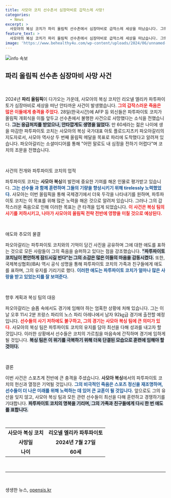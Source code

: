 ```yaml
---
title: 사모아 코치 선수촌서 심장마비로 갑작스레 사망!
categories:
  - News
excerpt: >
  사모아의 복싱 코치가 파리 올림픽 선수촌에서 심장마비로 급작스레 세상을 떠났습니다. 그의 추모 모습과 감동적인 사연이 선수의 SNS에 공개되며 많은 이들의 눈길을 끌고 있습니다.
feature_text: >
  사모아의 복싱 코치가 파리 올림픽 선수촌에서 심장마비로 급작스레 세상을 떠났습니다. 그의 추모 모습과 감동적인 사연이 선수의 SNS에 공개되며 많은 이들의 눈길을 끌고 있습니다.
image: 'https://www.behealthy4u.com/wp-content/uploads/2024/06/unnamed-file.png'
---
```


<p><img src="https://www.behealthy4u.com/wp-content/uploads/2024/06/unnamed-file.png" alt="info 속보" /></p>

<h2 data-ke-size="size26">파리 올림픽 선수촌 심장마비 사망 사건</h2>

<p data-ke-size="size16">&nbsp;</p>

<p>2024년 <b>파리 올림픽</b>이 다가오는 가운데, 사모아의 복싱 코치인 리오넬 엘리카 파투파이토가 심장마비로 세상을 떠난 안타까운 사건이 발생했습니다. <b><span style="color: #ee2323;">그의 갑작스러운 죽음은 많은 이들에게 충격을 주었다.</span></b> 28일(한국시간)에 AFP 등 외신들은 파투파이토 코치가 올림픽 개회식을 이틀 앞두고 선수촌에서 불행한 사건으로 사망했다는 소식을 전했습니다. <b><span style="background-color: #21538527;">그는 응급처치를 받았으나, 안타깝게도 생명을 잃었다.</span></b> 만 60세라는 젊은 나이에 생을 마감한 파투파이토 코치는 사모아의 복싱 국가대표 아토 플로드지츠키 파오아갈리의 지도자로서, 사모아 역사상 두 번째 올림픽 메달을 목표로 파리에 도착했다고 알려져 있습니다. 파오아갈리는 소셜미디어를 통해 "어떤 말로도 내 심정을 전하기 어렵다"며 코치의 조문을 전했습니다.</p>

<p data-ke-size="size16">&nbsp;</p>

<p>사건의 전개와 파투파이토 코치의 업적</p>

<p>파투파이토 코치는 <b>사모아 복싱</b>의 발전에 중요한 기여를 해온 인물로 평가받고 있습니다. <b><span style="color: #1a5490;">그는 선수들 과 함께 훈련하며 그들의 기량을 향상시키기 위해 tirelessly 노력했었다.</span></b> 사모아는 이번 올림픽을 통해 국제경기에서 더욱 두각을 나타내기를 원하며, 파투파이토 코치는 이 목표를 위해 많은 노력을 해온 것으로 알려져 있습니다. 그러나 그의 갑작스러운 죽음으로 인해 이러한 목표는 큰 타격을 입게 되었습니다. <b><span style="color: #ee2323;">이 사건은 복싱 팀의 사기를 저하시키고, 나아가 사모아의 올림픽 전략 전반에 영향을 미칠 것으로 예상된다.</span></b></p>

<p data-ke-size="size16">&nbsp;</p>

<p>애도와 추모의 물결</p>

<p>파오아갈리는 파투파이토 코치와의 기억이 담긴 사진을 공유하며 그에 대한 애도를 표하는 것으로 모든 사람들이 그의 죽음을 슬퍼하고 있다는 점을 강조했습니다. <b><span style="background-color: #21538527;">"파투파이토 코치님이 편안하게 잠드시길 빈다"는 그의 소감은 많은 이들의 마음을 감동시켰다.</span></b> 또한, 국제복싱협회(IBA) 역시 공식 성명을 통해 파투파이토 코치의 가족과 친구들에게 애도를 표하며, 그의 유지를 기리기로 했다. <b><span style="color: #1a5490;">이러한 애도는 파투파이토 코치가 얼마나 많은 사랑을 받고 있었는지를 잘 보여준다.</span></b></p>

<p data-ke-size="size16">&nbsp;</p>

<p>향후 계획과 복싱 팀의 대응</p>

<p>파오아갈리는 슬픔 속에서도 경기에 임해야 하는 엄혹한 상황에 처해 있습니다. 그는 이날 오후 11시 2분 프랑스 파리의 노스 파리 아레나에서 남자 92㎏급 경기에 출전할 예정입니다. <b><span style="color: #ee2323;">선수들의 사기 저하에도 불구하고, 그의 경기는 사모아 복싱 팀에 큰 의미가 있다.</span></b> 사모아의 복싱 팀은 파투파이토 코치의 유지를 담아 최선을 다해 성과를 내고자 할 것입니다. 이러한 상황에서 선수들은 코치의 가르침을 마음속에 간직하며 경기에 임하게 될 것입니다. <b><span style="background-color: #21538527;">복싱 팀은 이 위기를 극복하기 위해 더욱 단결된 모습으로 훈련에 임해야 할 것이다.</span></b></p>

<p data-ke-size="size16">&nbsp;</p>

<p>결론</p>

<p>이번 사건은 스포츠계 전반에 큰 충격을 주셨습니다. <b>사모아 복싱</b>에서의 파투파이토 코치의 헌신과 열정은 기억될 것입니다. <b><span style="color: #1a5490;">그의 비극적인 죽음은 스포츠 정신을 재조명하며, 선수들이 더 나은 미래를 위해 노력하는 데 있어 큰 교훈이 될 것입니다.</span></b> 앞으로도 그의 유산을 잊지 않고, 사모아 복싱 팀과 모든 관련 선수들이 최선을 다해 훈련하고 경쟁하기를 기대합니다. <b><span style="background-color: #21538527;">파투파이토 코치의 명복을 기리며, 그의 가족과 친구들에게 다시 한 번 애도를 표합니다.</span></b></p>

<p data-ke-size="size16">&nbsp;</p>

<table style="width: 100%; border-collapse: collapse;">
  <tbody>
    <tr>
      <td style="text-align: center; height: 17px;"><b>사모아 복싱 코치</b></td>
      <td style="text-align: center; height: 17px;"><b>리오넬 엘리카 파투파이토</b></td>
    </tr>
    <tr>
      <td style="text-align: center; height: 17px;"><b>사망일</b></td>
      <td style="text-align: center; height: 17px;"><b>2024년 7월 27일</b></td>
    </tr>
    <tr>
      <td style="text-align: center; height: 17px;"><b>나이</b></td>
      <td style="text-align: center; height: 17px;"><b>60세</b></td>
    </tr>
  </tbody>
</table>

<p data-ke-size="size16">&nbsp;</p>

<hr>

<p data-ke-size="size16">&nbsp;</p>
생생한 뉴스, <a href="https://opensis.kr" rel="dofollow">opensis.kr</a>


